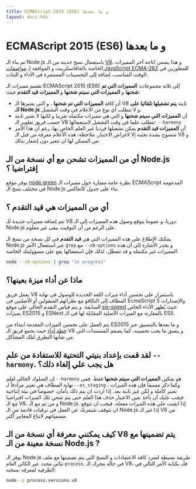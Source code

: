 ```yaml
---
title: ECMAScript 2015 (ES6) و ما بعدها
layout: docs.hbs
---
```


# ECMAScript 2015 (ES6) و ما بعدها

تم بناء الـ Node.js باستعمال نسخ حديثة من الـ [V8](https://v8.dev/docs/profile)، و هذا يضمن اتاحة آخر المميزات الخاصة بالجافاسكريبت و الموافقة لـ [مواصفات JavaScript ECMA-262](http://www.ecma-international.org/publications/standards/Ecma-262.htm) للمطورين في الوقت المناسب، إضافة إلى التحسينات المستمرة في الأداء و الثبات.

تقسم مميزات الـ ECMAScript 2015 (ES6) إلى ثلاثة مجموعات: **المميزات التي تم شحنها** و **المميزات التي سيتم شحنها** و **المميزات قيد التقدم** حيث:

* أن كافة **المميزات التي تم شحنها** ، و التي يعتبرها الـ V8 ثابتة **يتم تشغيلها تلقائيا على الـ Node.js** و لا تتطلب أي نوع من الاعلام في وقت التشغيل.
* أن **المميزات التي سيتم شحنها** و التي هي مميزات مكتملة تقريبا و لكنها لا تعتبر ثابتة حسب فريق تطوير الـ V8 تتطلب علما في وقت التشغيل لاستعمالها: `--harmony`
* أن **المميزات قيد التقدم** يمكن تشغيلها فرديا عبر العلم الخاص بها، رغم أن هذا الأمر منصوح بشدة تجنبه إلا لاغراض الاختبار. ملاحظة: هذه الأعلام معرفة من قبل الـ V8 و من الممكن لها ان تتغير دون إشعار بذلك.

## أي من المميزات تشحن مع أي نسخة من الـ Node.js إفتراضيا ؟

يوفر موقع [node.green](http://node.green) نظرة عامة ممتازة حول مميزات الـ ECMAScript المدعومة في مختلف نسخ الـ Node.js بناء على جدول كانغاكس.

## أي من المميزات هي قيد التقدم ؟

تتم إضافة مميزات جديدة للـ V8 دوريا، و عموما يتوقع وصول هذه المميزات إلى الـ Node.js على الرغم من أن التوقيت يبقى غير معلوم.

يمكنك الإطلاع على هذه المميزات التي هي **قيد التقدم** في كل نسخة من نسخ الـ Node.js عبر استعمال الأمر `grep` مع `--v8-options` و يجدر الأشارة إلى أن هذه المميزات غير مكتملة و قد تتعطل، لذلك فإن استعمالها يقع على مسؤوليتك الخاصة:

```bash
node --v8-options | grep "in progress"
```
## ماذا عن أداء ميزة بعينها؟

يعمل فريق V8 باستمرار على تحسين أداء ميزات اللغة الجديدة للوصول في نهاية المطاف إلى التكافؤ مع نظرائهم المنقولين أو الأصليين في EcmaScript 5 والإصدارات السابقة، و يتم قياس التقدم الحالي على موقع [six-speed](https://fhinkel.github.io/six-speed) حيث يُظهر الأداء الخاص بميزات ES2015 و ESNext بالمقارنة مع الميزات الأصلية المقابلة لها في الـ ES5.

يتم العمل على تحسين الميزات المقدمة ابتداء من ES2015 و ما بعدها بالتنسيق عبر [خطة أداء](https://docs.google.com/document/d/1EA9EbfnydAmmU_lM8R_uEMQ-U_v4l9zulePSBkeYWmY) حيث يجمع فريق الـ V8 و ينسق ما يجب تحسينه، كما يصمم المستندات التي من شأنها التطرق لتلك المشاكل.

## لقد قمت بإعداد بنيتي التحتية للاستفادة من علم `--harmony`. هل يجب علي إلغاء ذلك؟

إن السلوك الحالي لعلم `--harmony` هو تمكين **المميزات التي سيتم شحنها** فقط. ففي نهاية المطاف هي تعتبر مرادفاً لـ `--es_staging` ، وكما ذكر مسبقا فإن هذه الميزات تعتبر كاملة و لكن غير ثابتة بعد. إذا اردت ان يتم ذلك بأمان، خصوصا في بيئة إنتاجية فيجب عليك أن تأخذ بعين الاعتبار حذف هذا العلم حتى يتم شحن تلك الميزات افتراضيا مع الـ V8، و من ثم مع الـ Node.js. إذا ابقيت على هذه الميزات مفعلة، فيجب ان تتوقع ان تتوقف شيفرتك عن العمل في ترقيات قادمة من الـ Node.js إذا غير الـ V8 من مسمياتهم لاتباع المعايير أكثر.

## كيف يمكنني معرفة أي نسخة من الـ V8 يتم تضمينها مع نسخة معينة من الـ Node.js ?

يوفر الـ Node.js طريقة بسيطة لسرد كافة الاعتمادات و النسخ التي يتم تضمينها مع ملف ثنائي محدد عبر الكائن العام `process`. في حالة محرك الـ V8، فك بكتابة الأمر التالي في الطرفية لمعرفة نسخته:

```bash
node -p process.versions.v8
```
